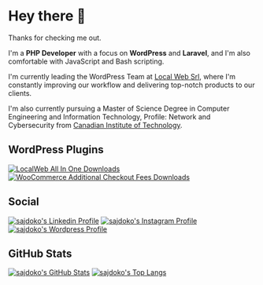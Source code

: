 # Hey there 👋

Thanks for checking me out.

I'm a **PHP Developer** with a focus on **WordPress** and **Laravel**, and I'm also comfortable with JavaScript and Bash scripting.

I'm currently leading the WordPress Team at [Local Web Srl](https://www.localweb.it), where I'm constantly improving our workflow and delivering top-notch products to our clients.

I'm also currently pursuing a Master of Science Degree in Computer Engineering and Information Technology, Profile: Network and Cybersecurity from [Canadian Institute of Technology](https://cit.edu.al/).


## WordPress Plugins

[![LocalWeb All In One Downloads](https://img.shields.io/wordpress/plugin/dm/lw-all-in-one?color=0073aa&label=LocalWeb%20All%20In%20One)](https://wordpress.org/plugins/lw-all-in-one/)
[![WooCommerce Additional Checkout Fees Downloads](https://img.shields.io/wordpress/plugin/dm/woo-additional-checkout-fees?color=0073aa&label=WooCommerce%20Additional%20Checkout%20Fees)](https://wordpress.org/plugins/woo-additional-checkout-fees/)

## Social

[![sajdoko's Linkedin Profile](https://img.shields.io/badge/-sajdoko-0072b1?style=social&logo=linkedin)](https://linkedin.com/in/sajmirdoko/)
[![sajdoko's Instagram Profile](https://img.shields.io/badge/-sajdoko-8a3ab9?style=social&logo=instagram)](https://instagram.com/sajdoko/)
[![sajdoko's Wordpress Profile](https://img.shields.io/badge/-sajdoko-0073aa?style=social&logo=wordpress)](https://profiles.wordpress.org/sajdoko/)

## GitHub Stats

[![sajdoko's GitHub Stats](https://github-readme-stats.vercel.app/api?username=sajdoko&show_icons=true&theme=nord&hide_border=true&include_all_commits=true&count_private=true&card_width=150)](https://github.com/sajdoko)
[![sajdoko's Top Langs](https://github-readme-stats.vercel.app/api/top-langs/?username=sajdoko&layout=compact&langs_count=8&theme=nord&hide_border=true&card_width=150)](https://github.com/sajdoko)
